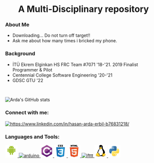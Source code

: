 <h1 align="center">A Multi-Disciplinary repository</h1>

<h3 align="left">About Me</h3>
<ul>
  <li>Downloading... Do not turn off target!!</li>
  <li>Ask me about how many times i bricked my phone.</li>
</ul> 
 
 <h3 align="left">Background</h3>
 <ul>
  <li>İTÜ Ekrem Elginkan HS FRC Team #7071 '18-'21. 2019 Finalist Programmer & Pilot</li>
  <li>Centennial College Software Engineering '20-'21</li>
  <li>GDSC GTU '22</li>
</ul> 
<br>

![Arda's GitHub stats](https://github-readme-stats.vercel.app/api?username=Zephyrus7&show_icons=true&theme=transparent)


<h3 align="left">Connect with me:</h3>
<p align="left">
<a href="https://linkedin.com/in/https://www.linkedin.com/in/hasan-arda-erbil-b76831218/" target="blank"><img align="center" src="https://raw.githubusercontent.com/rahuldkjain/github-profile-readme-generator/master/src/images/icons/Social/linked-in-alt.svg" alt="https://www.linkedin.com/in/hasan-arda-erbil-b76831218/" height="30" width="40" /></a>
</p>

<h3 align="left">Languages and Tools:</h3>
<p align="left"> <a href="https://developer.android.com" target="_blank" rel="noreferrer"> <img src="https://raw.githubusercontent.com/devicons/devicon/master/icons/android/android-original-wordmark.svg" alt="android" width="40" height="40"/> </a> <a href="https://www.arduino.cc/" target="_blank" rel="noreferrer"> <img src="https://cdn.worldvectorlogo.com/logos/arduino-1.svg" alt="arduino" width="40" height="40"/> </a> <a href="https://www.w3schools.com/cs/" target="_blank" rel="noreferrer"> <img src="https://raw.githubusercontent.com/devicons/devicon/master/icons/csharp/csharp-original.svg" alt="csharp" width="40" height="40"/> </a> <a href="https://www.w3schools.com/css/" target="_blank" rel="noreferrer"> <img src="https://raw.githubusercontent.com/devicons/devicon/master/icons/css3/css3-original-wordmark.svg" alt="css3" width="40" height="40"/> </a> <a href="https://www.w3.org/html/" target="_blank" rel="noreferrer"> <img src="https://raw.githubusercontent.com/devicons/devicon/master/icons/html5/html5-original-wordmark.svg" alt="html5" width="40" height="40"/> </a> <a href="https://ifttt.com/" target="_blank" rel="noreferrer"> <img src="https://www.vectorlogo.zone/logos/ifttt/ifttt-ar21.svg" alt="ifttt" width="40" height="40"/> </a> <a href="https://www.linux.org/" target="_blank" rel="noreferrer"> <img src="https://raw.githubusercontent.com/devicons/devicon/master/icons/linux/linux-original.svg" alt="linux" width="40" height="40"/> </a> <a href="https://www.python.org" target="_blank" rel="noreferrer"> <img src="https://raw.githubusercontent.com/devicons/devicon/master/icons/python/python-original.svg" alt="python" width="40" height="40"/> </a> </p>

